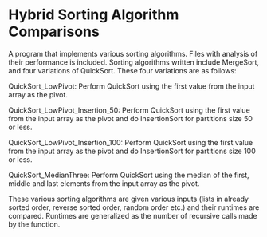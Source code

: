 # Hybrid Sorting Algorithm Comparisons
 A program that implements various sorting algorithms. Files with analysis of their performance is included. Sorting algorithms written include MergeSort, and four variations of QuickSort. These four variations are as follows:
 

QuickSort_LowPivot: Perform QuickSort using the first value from the input array as the pivot.

QuickSort_LowPivot_Insertion_50: Perform QuickSort using the first value from the input array as the pivot and do InsertionSort for partitions size 50 or less.

QuickSort_LowPivot_Insertion_100: Perform QuickSort using the first value from the input array as the pivot and do InsertionSort for partitions size 100 or less.

QuickSort_MedianThree: Perform QuickSort using the median of the first, middle and last elements from the input array as the pivot.


These various sorting algorithms are given various inputs (lists in already sorted order, reverse sorted order, random order etc.) and their runtimes are compared. Runtimes are generalized as the number of recursive calls made by the function.
